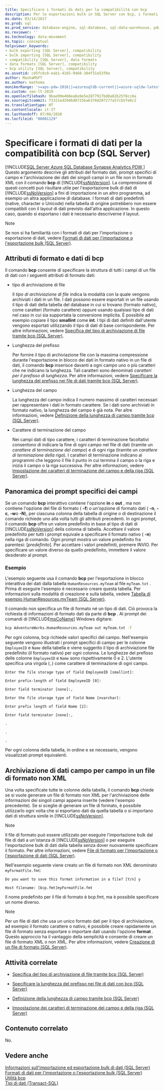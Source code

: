 ```yaml
---
title: Specificare i formati di dati per la compatibilità con bcp
description: Per le esportazioni bulk in SQL Server con bcp, i formati di dati potrebbero non essere compatibili con il layout previsto. Un file di formato non XML specifica i formati di dati per la compatibilità.
ms.date: 03/14/2017
ms.prod: sql
ms.prod_service: database-engine, sql-database, sql-data-warehouse, pdw
ms.reviewer: ''
ms.technology: data-movement
ms.topic: conceptual
helpviewer_keywords:
- bulk exporting [SQL Server], compatibility
- bulk importing [SQL Server], compatibility
- compatibility [SQL Server], data formats
- data formats [SQL Server], compatibility
- bcp utility [SQL Server], compatibility
ms.assetid: cd5fc8c8-eab1-4165-9468-384f31e53f0a
author: MashaMSFT
ms.author: mathoma
monikerRange: '>=aps-pdw-2016||=azuresqldb-current||=azure-sqldw-latest||>=sql-server-2016||=sqlallproducts-allversions||>=sql-server-linux-2017||=azuresqldb-mi-current'
ms.custom: seo-lt-2019
ms.openlocfilehash: 9bae99e460ea8a9e5e2877917bd8a82b25f8cc8a
ms.sourcegitcommit: f3321ed29d6d8725ba6378d207277a57cb5fe8c2
ms.translationtype: HT
ms.contentlocale: it-IT
ms.lasthandoff: 07/06/2020
ms.locfileid: "86001129"
---
```

# <a name="specify-compatibility-data-formats-when-using-bcp-sql-server"></a>Specificare i formati di dati per la compatibilità con bcp (SQL Server)
[!INCLUDE[SQL Server Azure SQL Database Synapse Analytics PDW ](../../includes/applies-to-version/sql-asdb-asdbmi-asa-pdw.md)]
  Questo argomento descrive gli attributi del formato dati, prompt specifici di campo e l'archiviazione dei dati dei singoli campi in un file non in formato XML con il comando **bcp** di [!INCLUDE[ssNoVersion](../../includes/ssnoversion-md.md)]. La comprensione di questi concetti può risultare utile per l'esportazione bulk di dati di [!INCLUDE[ssNoVersion](../../includes/ssnoversion-md.md)] a fini di importazione in un altro programma, ad esempio un altra applicazione di database. I formati di dati predefiniti (native, character o Unicode) nella tabella di origine potrebbero non essere compatibili con il layout di dati previsto dall'altra applicazione. In questo caso, quando si esportano i dati è necessario descriverne il layout.  
  
> [!NOTE]  
>  Se non si ha familiarità con i formati di dati per l'importazione o esportazione di dati, vedere [Formati di dati per l'importazione o l'esportazione bulk &#40;SQL Server&#41;](../../relational-databases/import-export/data-formats-for-bulk-import-or-bulk-export-sql-server.md).  
  
  
##  <a name="bcp-data-format-attributes"></a><a name="bcpDataFormatAttr"></a> Attributi di formato e dati di bcp  
 Il comando **bcp** consente di specificare la struttura di tutti i campi di un file di dati con i seguenti attributi di formato dati:  
  
-   tipo di archiviazione di file  
  
     Il *tipo di archiviazione di file* indica la modalità con la quale vengono archiviati i dati in un file. I dati possono essere esportati in un file usando il tipo di dati della tabella del database in cui si trovano (formato nativo), come caratteri (formato carattere) oppure usando qualsiasi tipo di dati nel caso in cui sia supportata la conversione implicita. È possibile ad esempio copiare il tipo **smallint** come **int**. I tipi di dati definiti dall'utente vengono esportati utilizzando il tipo di dati di base corrispondente. Per altre informazioni, vedere [Specifica del tipo di archiviazione di file tramite bcp &#40;SQL Server&#41;](../../relational-databases/import-export/specify-file-storage-type-by-using-bcp-sql-server.md).  
  
-   Lunghezza del prefisso  
  
     Per fornire il tipo di archiviazione file con la massima compressione durante l'esportazione in blocco dei dati in formato nativo in un file di dati, il comando **bcp** inserisce davanti a ogni campo uno o più caratteri che ne indicano la lunghezza. Tali caratteri sono denominati *caratteri per il prefisso di lunghezza*. Per altre informazioni, vedere [Specificare la lunghezza del prefisso nei file di dati tramite bcp &#40;SQL Server&#41;](../../relational-databases/import-export/specify-prefix-length-in-data-files-by-using-bcp-sql-server.md).  
  
-   Lunghezza del campo  
  
     La lunghezza del campo indica il numero massimo di caratteri necessari per rappresentare i dati in formato carattere. Se i dati sono archiviati in formato nativo, la lunghezza del campo è già nota. Per altre informazioni, vedere [Definizione della lunghezza di campo tramite bcp &#40;SQL Server&#41;](../../relational-databases/import-export/specify-field-length-by-using-bcp-sql-server.md).  
  
-   Carattere di terminazione del campo  
  
     Nei campi dati di tipo carattere, i caratteri di terminazione facoltativi consentono di indicare la fine di ogni campo nel file di dati (tramite un *carattere di terminazione del campo*) e di ogni riga (tramite un *carattere di terminazione della riga*). I caratteri di terminazione indicano ai programmi che leggono il file il punto in cui termina il campo o la riga e inizia il campo o la riga successiva. Per altre informazioni, vedere [Impostazione dei caratteri di terminazione del campo e della riga &#40;SQL Server&#41;](../../relational-databases/import-export/specify-field-and-row-terminators-sql-server.md).  
  
  
##  <a name="overview-of-the-field-specific-prompts"></a><a name="FieldSpecificPrompts"></a> Panoramica dei prompt specifici dei campi  
 Se un comando **bcp** interattivo contiene l'opzione **in** o **out** , ma non contiene l'opzione del file di formato ( **-f**) o un'opzione di formato dati ( **-n**, **-c**, **-w**o **-N**), per ciascuna colonna della tabella di origine o di destinazione il comando richiede uno alla volta tutti gli attributi precedenti. In ogni prompt, il comando **bcp** offre un valore predefinito in base al tipo di dati di [!INCLUDE[ssNoVersion](../../includes/ssnoversion-md.md)] della colonna di tabella. Accettare il valore predefinito per tutti i prompt equivale a specificare il formato nativo ( **-n**) nella riga di comando. Ogni prompt mostra un valore predefinito fra parentesi: [*predefinito*]. Per accettare i valori predefiniti, premere INVIO. Per specificare un valore diverso da quello predefinito, immettere il valore desiderato al prompt.  
  
### <a name="example"></a>Esempio  
 L'esempio seguente usa il comando **bcp** per l'esportazione in blocco interattiva dei dati dalla tabella `HumanResources.myTeam` al file `myTeam.txt` . Prima di eseguire l'esempio è necessario creare questa tabella. Per informazioni sulla modalità di creazione e sulla tabella, vedere [Tabella di esempio HumanResources.myTeam &#40;SQL Server&#41;](../../relational-databases/import-export/humanresources-myteam-sample-table-sql-server.md).  
  
 Il comando non specifica un file di formato né un tipo di dati. Ciò provoca la richiesta di informazioni di formato dati da parte di **bcp** . Al prompt dei comandi di [!INCLUDE[msCoName](../../includes/msconame-md.md)] Windows digitare:  
  
```cmd
bcp AdventureWorks.HumanResources.myTeam out myTeam.txt -T  
```  
  
 Per ogni colonna, bcp richiede valori specifici del campo. Nell'esempio seguente vengono illustrati i prompt specifici di campo per le colonne `EmployeeID` e `Name` della tabella e viene suggerito il tipo di archiviazione file predefinito (il formato nativo) per ogni colonna. Le lunghezze del prefisso delle colonne `EmployeeID` e `Name` sono rispettivamente 0 e 2. L'utente specifica una virgola (`,`) come carattere di terminazione di ogni campo.  
  
 `Enter the file storage type of field EmployeeID [smallint]:`  
  
 `Enter prefix-length of field EmployeeID [0]:`  
  
 `Enter field terminator [none]:,`  
  
 `Enter the file storage type of field Name [nvarchar]:`  
  
 `Enter prefix length of field Name [2]:`  
  
 `Enter field terminator [none]:,`  
  
 `.`  
  
 `.`  
  
 `.`  
  
 Per ogni colonna della tabella, in ordine e se necessario, vengono visualizzati prompt equivalenti.  
  
  
##  <a name="storing-field-by-field-data-in-a-non-xml-format-file"></a><a name="FieldByFieldNonXmlFF"></a> Archiviazione di dati campo per campo in un file di formato non XML  
 Una volta specificate tutte le colonne della tabella, il comando **bcp** chiede se si vuole generare un file di formato non XML per l'archiviazione delle informazioni dei singoli campi appena inserite (vedere l'esempio precedente). Se si sceglie di generare un file di formato, è possibile utilizzarlo ogni volta che si esportano dati da quella tabella o si importano dati di struttura simile in [!INCLUDE[ssNoVersion](../../includes/ssnoversion-md.md)].  
  
> [!NOTE]  
>  Il file di formato può essere utilizzato per eseguire l'importazione bulk dal file di dati a un'istanza di [!INCLUDE[ssNoVersion](../../includes/ssnoversion-md.md)] o per eseguire l'esportazione bulk di dati dalla tabella senza dover nuovamente specificare il formato. Per altre informazioni, vedere [File di formato per l'importazione o l'esportazione di dati &#40;SQL Server&#41;](../../relational-databases/import-export/format-files-for-importing-or-exporting-data-sql-server.md).  
  
 Nell'esempio seguente viene creato un file di formato non XML denominato `myFormatFile.fmt`:  
  
 `Do you want to save this format information in a file? [Y/n] y`  
  
 `Host filename: [bcp.fmt]myFormatFile.fmt`  
  
 Il nome predefinito per il file di formato è bcp.fmt, ma è possibile specificare un nome diverso.  
  
> [!NOTE]  
>  Per un file di dati che usa un unico formato dati per il tipo di archiviazione, ad esempio il formato carattere o nativo, è possibile creare rapidamente un file di formato senza esportare o importare dati usando l'opzione **format** . Questo approccio ha il vantaggio della semplicità e consente di creare un file di formato XML o non XML. Per altre informazioni, vedere [Creazione di un file di formato &#40;SQL Server&#41;](../../relational-databases/import-export/create-a-format-file-sql-server.md).  
  
  
## <a name="related-tasks"></a>Attività correlate  
  
-   [Specifica del tipo di archiviazione di file tramite bcp &#40;SQL Server&#41;](../../relational-databases/import-export/specify-file-storage-type-by-using-bcp-sql-server.md)  
  
-   [Specificare la lunghezza del prefisso nei file di dati con bcp &#40;SQL Server&#41;](../../relational-databases/import-export/specify-prefix-length-in-data-files-by-using-bcp-sql-server.md)  
  
-   [Definizione della lunghezza di campo tramite bcp &#40;SQL Server&#41;](../../relational-databases/import-export/specify-field-length-by-using-bcp-sql-server.md)  
  
-   [Impostazione dei caratteri di terminazione del campo e della riga &#40;SQL Server&#41;](../../relational-databases/import-export/specify-field-and-row-terminators-sql-server.md)  
  
## <a name="related-content"></a>Contenuto correlato  
 No.  
  
## <a name="see-also"></a>Vedere anche  
 [Informazioni sull'importazione ed esportazione bulk di dati &#40;SQL Server&#41;](../../relational-databases/import-export/bulk-import-and-export-of-data-sql-server.md)   
 [Formati di dati per l'importazione o l'esportazione bulk &#40;SQL Server&#41;](../../relational-databases/import-export/data-formats-for-bulk-import-or-bulk-export-sql-server.md)   
 [Utilità bcp](../../tools/bcp-utility.md)   
 [Tipi di dati &#40;Transact-SQL&#41;](../../t-sql/data-types/data-types-transact-sql.md)  
  
  
